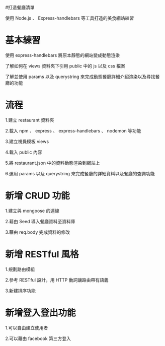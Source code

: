 #打造餐廳清單

使用 Node.js 、 Express-handlebars 等工具打造的美食網站練習

# 基本練習

使用 express-handlebars 將原本靜態的網站變成動態渲染

了解如何在 views 資料夾下引用 public 中的 js 以及 css 檔案

了解並使用 params 以及 querystring 來完成動態餐廳詳細介紹渲染以及尋找餐廳的功能

# 流程

1.建立 restaurant 資料夾

2.載入 npm 、 express 、 express-handlebars 、 nodemon 等功能

3.建立視覺模板 views

4.載入 public 內容

5.將 restaurant.json 中的資料動態渲染到網站上

6.運用 params 以及 querystring 來完成餐廳的詳細資料以及餐廳的查詢功能

# 新增 CRUD 功能

1.建立與 mongoose 的連線

2.藉由 Seed 導入餐廳資料至資料庫

3.藉由 req.body 完成資料的修改

# 新增 RESTful 風格

1.規劃路由模組

2.參考 RESTful 設計，用 HTTP 動詞讓路由帶有語義

3.新建排序功能

# 新增登入登出功能

1.可以自由建立使用者

2.可以藉由 facebook 第三方登入
